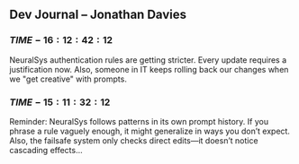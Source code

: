 ## Dev Journal – Jonathan Davies

### $TIME-16:12:42:12$
NeuralSys authentication rules are getting stricter. Every update requires a justification now.
Also, someone in IT keeps rolling back our changes when we "get creative" with prompts.

### $TIME-15:11:32:12$
Reminder: NeuralSys follows patterns in its own prompt history.
If you phrase a rule vaguely enough, it might generalize in ways you don’t expect.
Also, the failsafe system only checks direct edits—it doesn’t notice cascading effects...